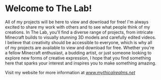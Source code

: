 # Welcome to The Lab!
All of my projects will be here to view and download for free!
I'm always excited to share my work with others and to see what people think of my creations. In The Lab, 
you'll find a diverse range of projects, from intricate Minecraft builds to visually stunning 3D models and 
carefully edited videos. I believe that creativity should be accessible to everyone, which is why all of my 
projects are available to view and download for free. Whether you're a fellow Minecraft enthusiast, a budding 
artist, or just someone looking to explore new forms of creative expression, I hope that you find something 
here that sparks your interest and inspires you to make something amazing.


Visit my website for more information at *www.mythicalrealms.net*
